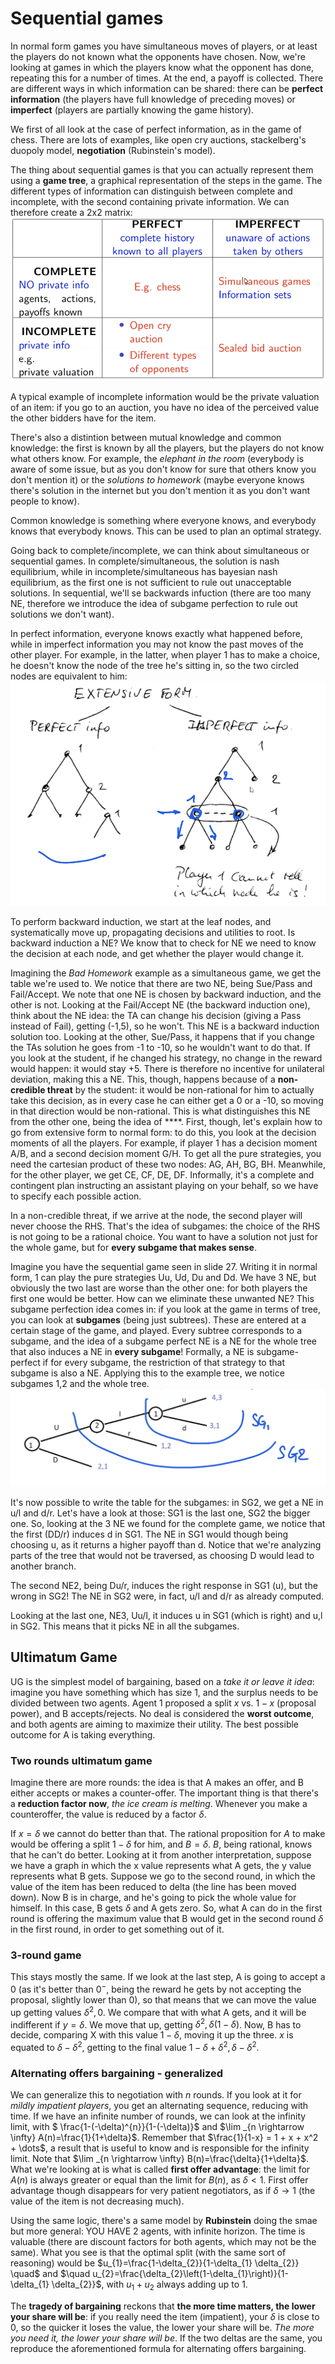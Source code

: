 # Sequential games

In normal form games you have simultaneous moves of players, or at least the players do not known what the opponents have chosen. Now, we're looking at games in which the players know what the opponent has done, repeating this for a number of times. At the end, a payoff is collected. There are different ways in which information can be shared: there can be **perfect information** (the players have full knowledge of preceding moves) or **imperfect** (players are partially knowing the game history).

We first of all look at the case of perfect information, as in the game of chess. There are lots of examples, like open cry auctions, stackelberg's duopoly model, **negotiation** (Rubinstein's model).

The thing about sequential games is that you can actually represent them using a **game tree**, a graphical representation of the steps in the game. The different types of information can distinguish between complete and incomplete, with the second containing private information. We can therefore create a 2x2 matrix:![information-sequential](./res/information-sequential.png)

A typical example of incomplete information would be the private valuation of an item: if you go to an auction, you have no idea of the perceived value the other bidders have for the item. 

There's also a distintion between mutual knowledge and common knowledge: the first is known by all the players, but the players do not know what others know. For example, the *elephant in the room* (everybody is aware of some issue, but as you don't know for sure that others know you don't mention it) or the *solutions to homework* (maybe everyone knows there's solution in the internet but you don't mention it as you don't want people to know).

Common knowledge is something where everyone knows, and everybody knows that everybody knows. This can be used to plan an optimal strategy. 

Going back to complete/incomplete, we can think about simultaneous or sequential games. In complete/simultaneous, the solution is nash equilibrium, while in incomplete/simultaneous has bayesian nash equilibrium, as the first one is not sufficient to rule out unacceptable solutions. In sequential, we'll se backwards infuction (there are too many NE, therefore we introduce the idea of subgame perfection to rule out solutions we don't want).

In perfect information, everyone knows exactly what happened before, while in imperfect information you may not know the past moves of the other player. For example, in the latter, when player 1 has to make a choice, he doesn't know the node of the tree he's sitting in, so the two circled nodes are equivalent to him: ![imperfect](./res/imperfect.png)

To perform backward induction, we start at the leaf nodes, and systematically move up, propagating decisions and utilities to root. Is backward induction a NE? We know that to check for NE we need to know the decision at each node, and get whether the player would change it. 

Imagining the *Bad Homework* example as a simultaneous game, we get the table we're used to. We notice that there are two NE, being Sue/Pass and Fail/Accept. We note that one NE is chosen by backward induction, and the other is not. Looking at the Fail/Accept NE (the backward induction one), think about the NE idea: the TA can change his decision (giving a Pass instead of Fail), getting (-1,5), so he won't. This NE is a backward induction solution too. Looking at the other, Sue/Pass, it happens that if you change the TAs solution he goes from -1 to -10, so he wouldn't want to do that. If you look at the student, if he changed his strategy, no change in the reward would happen: it would stay +5. There is therefore no incentive for unilateral deviation, making this a NE. This, though, happens because of a **non-credible threat** by the student: it would be non-rational for him to actually take this decision, as in every case he can either get a 0 or a -10, so moving in that direction would be non-rational. This is what distinguishes this NE from the other one, being the idea of ****. First, though, let's explain how to go from extensive form to normal form: to do this, you look at the decision moments of all the players. For example, if player 1 has a decision moment A/B, and a second decision moment G/H. To get all the pure strategies, you need the cartesian product of these two nodes: AG, AH, BG, BH. Meanwhile, for the other player, we get CE, CF, DE, DF. Informally, it's a complete and contingent plan instructing an assistant playing on your behalf, so we have to specify each possible action. 

In a non-credible threat, if we arrive at the node, the second player will never choose the RHS. That's the idea of subgames: the choice of the RHS is not going to be a rational choice. You want to have a solution not just for the whole game, but for **every subgame that makes sense**. 

Imagine you have the sequential game seen in slide 27. Writing it in normal form, 1 can play the pure strategies Uu, Ud, Du and Dd. We have 3 NE, but obviously the two last are worse than the other one: for both players the first one would be better. How can we eliminate these unwanted NE? This subgame perfection idea comes in: if you look at the game in terms of tree, you can look at **subgames** (being just subtrees). These are entered at a certain stage of the game, and played. Every subtree corresponds to a subgame, and the idea of a subgame perfect NE is a NE for the whole tree that also induces a NE in **every subgame**! Formally, a NE is subgame-perfect if for every subgame, the restriction of that strategy to that subgame is also a NE. Applying this to the example tree, we notice subgames 1,2 and the whole tree. ![subgames](./res/subgames.png)

It's now possible to write the table for the subgames: in SG2, we get a NE in u/l and d/r. Let's have a look at those: SG1 is the last one, SG2 the bigger one. So, looking at the 3 NE we found for the complete game, we notice that the first (DD/r) induces d in SG1. The NE in SG1 would though being choosing u, as it returns a higher payoff than d. Notice that we're analyzing parts of the tree that would not be traversed, as choosing D would lead to another branch. 

The second NE2, being Du/r, induces the right response in SG1 (u), but the wrong in SG2! The NE in SG2 were, in fact, u/l and d/r as already computed. 

Looking at the last one, NE3, Uu/l, it induces u in SG1 (which is right) and u,l in SG2. This means that it picks NE in all the subgames. 

## Ultimatum Game

UG is the simplest model of bargaining, based on a *take it or leave it idea*: imagine you have something which has size 1, and the surplus needs to be divided between two agents. Agent 1 proposed a split $x$ vs. $1-x$ (proposal power), and B accepts/rejects. No deal is considered the **worst outcome**, and both agents are aiming to maximize their utility. The best possible outcome for A is taking everything. 

### Two rounds ultimatum game

Imagine there are more rounds: the idea is that A makes an offer, and B either accepts or makes a counter-offer. The important thing is that there's a **reduction factor now**, *the ice cream is melting*. Whenever you make a counteroffer, the value is reduced by a factor $\delta$. 

If $x=\delta$ we cannot do better than that. The rational proposition for $A$ to make would be offering a split $1-\delta$ for him, and $B=\delta$. $B$, being rational, knows that he can't do better. Looking at it from another interpretation, suppose we have a graph in which the x value represents what A gets, the y value represents what B gets. Suppose we go to the second round, in which the value of the item has been reduced to delta (the line has been moved down). Now B is in charge, and he's going to pick the whole value for himself. In this case, B gets $\delta$ and A gets zero. So, what A can do in the first round is offering the maximum value that B would get in the second round $\delta$ in the first round, in order to get something out of it. 

### 3-round game

This stays mostly the same. If we look at the last step, A is going to accept a 0 (as it's better than $0^-$, being the reward he gets by not accepting the proposal, slightly lower than 0), so that means that we can move the value up getting values $\delta^2,0$. We compare that with what A gets, and it will be indifferent if $y=\delta$. We move that up, getting $\delta^2, \delta(1-\delta)$. Now, B has to decide, comparing X with this value $1-\delta$, moving it up the three. $x$ is equated to $\delta-\delta^2$, getting to the final value $1-\delta+\delta^2, \delta - \delta^2$.

### Alternating offers bargaining - generalized

We can generalize this to negotiation with $n$ rounds. If you look at it for *mildly impatient players*, you get an alternating sequence, reducing with time. If we have an infinite number of rounds, we can look at the infinity limit, with $
\frac{1-(-\delta)^{n}}{1-(-\delta)}$ and $\lim _{n \rightarrow \infty} A(n)=\frac{1}{1+\delta}$. Remember that $\frac{1}{1-x} = 1 + x + x^2 + \dots$, a result that is useful to know and is responsible for the infinity limit. Note that $\lim _{n \rightarrow \infty} B(n)=\frac{\delta}{1+\delta}$. What we're looking at is what is called **first offer advantage**: the limit for $A(n)$ is always greater or equal than the limit for $B(n)$, as $\delta<1$. First offer advantage though disappears for very patient negotiators, as if $\delta\rightarrow1$ (the value of the item is not decreasing much). 

Using the same logic, there's a same model by **Rubinstein** doing the smae but more general: YOU HAVE 2 agents, with infinite horizon. The time is valuable (there are discount factors for both agents, which may not be the same). What you see is that the optimal split (with the same sort of reasoning) would be $u_{1}=\frac{1-\delta_{2}}{1-\delta_{1} \delta_{2}} \quad$ and $\quad u_{2}=\frac{\delta_{2}\left(1-\delta_{1}\right)}{1-\delta_{1} \delta_{2}}$, with $u_1+u_2$ always adding up to $1$.

The **tragedy of bargaining** reckons that **the more time matters, the lower your share will be**: if you really need the item (impatient), your $\delta$ is close to $0$, so the quicker it loses the value, the lower your share will be. *The more you need it, the lower your share will be*. If the two deltas are the same, you reproduce the aforementioned formula for alternating offers bargaining.